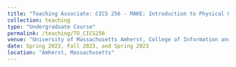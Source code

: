```yaml
---
title: "Teaching Associate: CICS 256 - MAKE: Introduction to Physical Computing"
collection: teaching
type: "Undergraduate Course"
permalink: /teaching/TO_CICS256
venue: "University of Massachusetts Amherst, College of Information and Computer Sciences"
date: Spring 2023, Fall 2023, and Spring 2023
location: "Amherst, Massachusetts"
---
```

